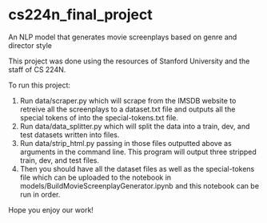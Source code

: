 # cs224n_final_project
An NLP model that generates movie screenplays based on genre and director style

This project was done using the resources of Stanford University and the staff of CS 224N. 

To run this project:
1) Run data/scraper.py which will scrape from the IMSDB website to retreive all the screenplays to a dataset.txt file and outputs all the special tokens of <director name> <genre> into the special-tokens.txt file.
2) Run data/data_splitter.py which will split the data into a train, dev, and test datasets written into files.
3) Run data/strip_html.py passing in those files outputted above as arguments in the command line. This program will output three stripped train, dev, and test files. 
4) Then you should have all the dataset files as well as the special-tokens file which can be uploaded to the notebook in models/BuildMovieScreenplayGenerator.ipynb and this notebook can be run in order. 
  
Hope you enjoy our work!
